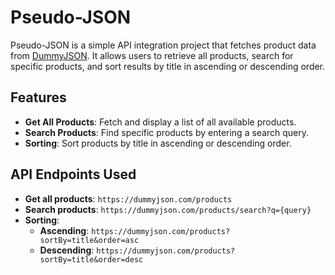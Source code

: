 # Pseudo-JSON

Pseudo-JSON is a simple API integration project that fetches product data from [DummyJSON](https://dummyjson.com/docs/products). It allows users to retrieve all products, search for specific products, and sort results by title in ascending or descending order.

## Features

- **Get All Products**: Fetch and display a list of all available products.
- **Search Products**: Find specific products by entering a search query.
- **Sorting**: Sort products by title in ascending or descending order.

## API Endpoints Used

- **Get all products**: `https://dummyjson.com/products`
- **Search products**: `https://dummyjson.com/products/search?q={query}`
- **Sorting**:
  - **Ascending**: `https://dummyjson.com/products?sortBy=title&order=asc`
  - **Descending**: `https://dummyjson.com/products?sortBy=title&order=desc`
